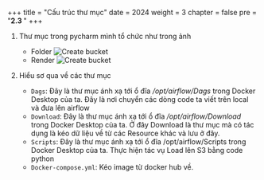 +++
title = "Cấu trúc thư mục"
date = 2024
weight = 3
chapter = false
pre = "<b>2.3 </b>"
+++

1. Thư mục trong pycharm mình tổ chức như trong ảnh
   - Folder
   ![Create bucket](../../../images/2/2.3.infi.png)
   - Render
   ![Create bucket](../../../images/2/2.3.1.png)

2. Hiểu sơ qua về các thư mục
   - `Dags`: Đây là thư mục ánh xạ tới ổ đĩa */opt/airflow/Dags* trong Docker Desktop của ta. Đây là nơi chuyển các dòng code ta viết trên local và đưa lên airflow
   - `Download`: Đây là thư mục ánh xạ tới ổ đĩa */opt/airflow/Download* trong Docker Desktop của ta. Ở đây Download là thư mục mà có tác dụng là kéo dữ liệu về từ các Resource khác và lưu ở đây. 
   - `Scripts`: Đây là thư mục ánh xạ tới ổ đĩa /opt/airflow/Scripts trong Docker Desktop của ta. Thực hiện tác vụ Load lên S3 bằng code python
   - `Docker-compose.yml`: Kéo image từ docker hub về.


